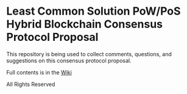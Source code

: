 # Least Common Solution PoW/PoS Hybrid Blockchain Consensus Protocol Proposal

This repository is being used to collect comments, questions, and suggestions on this consensus protocol proposal.

Full contents is in the [Wiki](https://github.com/ADumaine/LCS-hybrid-proposal/wiki/Proposal)


All Rights Reserved
